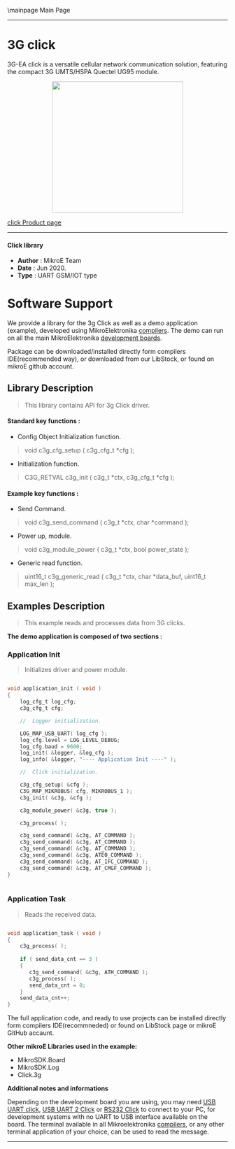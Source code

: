 \mainpage Main Page
 
---
# 3G click

3G-EA click is a versatile cellular network communication solution, featuring the compact 3G UMTS/HSPA Quectel UG95 module.

<p align="center">
  <img src="https://download.mikroe.com/images/click_for_ide/3g_click.png" height=300px>
</p>

[click Product page](<https://www.mikroe.com/3g-ea-click>)

---


#### Click library 

- **Author**        : MikroE Team
- **Date**          : Jun 2020.
- **Type**          : UART GSM/IOT type


# Software Support

We provide a library for the 3g Click 
as well as a demo application (example), developed using MikroElektronika 
[compilers](https://shop.mikroe.com/compilers). 
The demo can run on all the main MikroElektronika [development boards](https://shop.mikroe.com/development-boards).

Package can be downloaded/installed directly form compilers IDE(recommended way), or downloaded from our LibStock, or found on mikroE github account. 

## Library Description

> This library contains API for 3g Click driver.

#### Standard key functions :

- Config Object Initialization function.
> void c3g_cfg_setup ( c3g_cfg_t *cfg ); 
 
- Initialization function.
> C3G_RETVAL c3g_init ( c3g_t *ctx, c3g_cfg_t *cfg );

#### Example key functions :

- Send Command. 
> void c3g_send_command ( c3g_t *ctx, char *command );
 
- Power up, module.
> void c3g_module_power ( c3g_t *ctx, bool power_state );

- Generic read function.
> uint16_t c3g_generic_read ( c3g_t *ctx, char *data_buf, uint16_t max_len );

## Examples Description

> This example reads and processes data from 3G clicks.

**The demo application is composed of two sections :**

### Application Init 

> Initializes driver and power module.

```c

void application_init ( void )
{
    log_cfg_t log_cfg;
    c3g_cfg_t cfg;

    //  Logger initialization.

    LOG_MAP_USB_UART( log_cfg );
    log_cfg.level = LOG_LEVEL_DEBUG;
    log_cfg.baud = 9600;
    log_init( &logger, &log_cfg );
    log_info( &logger, "---- Application Init ----" );

    //  Click initialization.

    c3g_cfg_setup( &cfg );
    C3G_MAP_MIKROBUS( cfg, MIKROBUS_1 );
    c3g_init( &c3g, &cfg );

    c3g_module_power( &c3g, true );

    c3g_process( );

    c3g_send_command( &c3g, AT_COMMAND );
    c3g_send_command( &c3g, AT_COMMAND );
    c3g_send_command( &c3g, AT_COMMAND );
    c3g_send_command( &c3g, ATE0_COMMAND );
    c3g_send_command( &c3g, AT_IFC_COMMAND );
    c3g_send_command( &c3g, AT_CMGF_COMMAND );
}
  
```

### Application Task

> Reads the received data.

```c

void application_task ( void )
{
    c3g_process( );
    
    if ( send_data_cnt == 3 )
    {
       c3g_send_command( &c3g, ATH_COMMAND );
       c3g_process( );
       send_data_cnt = 0;
    }
    send_data_cnt++;
}

```

The full application code, and ready to use projects can be  installed directly form compilers IDE(recommneded) or found on LibStock page or mikroE GitHub accaunt.

**Other mikroE Libraries used in the example:** 

- MikroSDK.Board
- MikroSDK.Log
- Click.3g

**Additional notes and informations**

Depending on the development board you are using, you may need 
[USB UART click](https://shop.mikroe.com/usb-uart-click), 
[USB UART 2 Click](https://shop.mikroe.com/usb-uart-2-click) or 
[RS232 Click](https://shop.mikroe.com/rs232-click) to connect to your PC, for 
development systems with no UART to USB interface available on the board. The 
terminal available in all Mikroelektronika 
[compilers](https://shop.mikroe.com/compilers), or any other terminal application 
of your choice, can be used to read the message.



---
